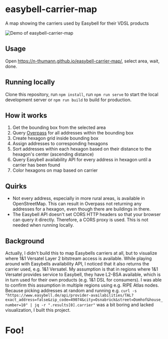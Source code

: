 # easybell-carrier-map

A map showing the carriers used by Easybell for their VDSL products

<picture>
  <source media="(prefers-color-scheme: dark)" srcset="https://user-images.githubusercontent.com/46975855/210180771-4ec19873-8b84-4b64-a385-08047771b96e.gif">
  <source media="(prefers-color-scheme: light)" srcset="https://user-images.githubusercontent.com/46975855/210180768-15df1025-4f4f-4ae2-8121-994341ccfde2.gif">
  <img alt="Demo of easybell-carrier-map" src="https://user-images.githubusercontent.com/46975855/210180771-4ec19873-8b84-4b64-a385-08047771b96e.gif">
</picture>

## Usage

Open https://n-thumann.github.io/easybell-carrier-map/, select area, wait, done.

## Running locally

Clone this repository, run `npm install`, run `npm run serve` to start the local development server or `npm run build` to build for production.

## How it works

1. Get the bounding box from the selected area
2. Query [Overpass](https://overpass-api.de/) for all addresses within the bounding box
3. Create hexagon grid inside bounding box
4. Assign addresses to corresponding hexagons
5. Sort addresses within each hexagon based on their distance to the hexagon's center (ascending distance)
6. Query Easybell availability API for every address in hexagon until a carrier has been found
7. Color hexagons on map based on carrier

## Quirks

- Not every address, especially in more rural areas, is available in OpenStreetMap. This can result in Overpass not returning any addresses for a hexagon, even though there are buildings in there.
- The Easybell API doesn't set CORS HTTP headers so that your browser can query it directly. Therefore, a CORS proxy is used. This is not needed when running locally.

## Background

Actually, I didn't build this to map Easybells carriers at all, but to visualize where 1&1 Versatel Layer 2 bitstream access is available. While playing around with Easybells availability API, I noticed that it also returns the carrier used, e.g. 1&1 Versatel.
My assumption is that in regions where 1&1 Versatel provides service to Easybell, they have L2-BSA available, which is in turn used for their own products (e.g. 1&1 DSL for consumers). I was able to confirm this assumption in multiple regions using e.g. RIPE Atlas nodes.
Because picking addresses at random and running e.g. `curl -s "https://www.easybell.de/api/provider-availabilities/TAL?exact_address=false&zip_code=49074&city=Osnabrück&street=Domhof&house_number=10" | jq -r ".results[0].carrier"` was a bit boring and lacked visualization, I built this project.

# Foo!
